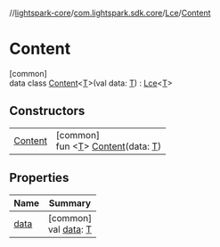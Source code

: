 //[lightspark-core](../../../../index.md)/[com.lightspark.sdk.core](../../index.md)/[Lce](../index.md)/[Content](index.md)

# Content

[common]\
data class [Content](index.md)&lt;[T](index.md)&gt;(val data: [T](index.md)) : [Lce](../index.md)&lt;[T](index.md)&gt;

## Constructors

| | |
|---|---|
| [Content](-content.md) | [common]<br>fun &lt;[T](index.md)&gt; [Content](-content.md)(data: [T](index.md)) |

## Properties

| Name | Summary |
|---|---|
| [data](data.md) | [common]<br>val [data](data.md): [T](index.md) |
